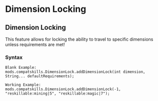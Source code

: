 # Dimension Locking

## Dimension Locking

This feature allows for locking the ability to travel to specific dimensions unless requirements are met!

### Syntax

    Blank Example:
    mods.compatskills.DimensionLock.addDimensionLock(int dimension, String... defaultRequirements);
    
    Working Example:
    mods.compatskills.DimensionLock.addDimensionLock(-1, "reskillable:mining|5", "reskillable:magic|7");